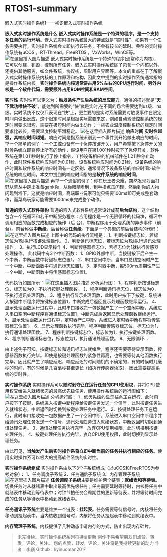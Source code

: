 # RTOS1-summary

嵌入式实时操作系统1——初识嵌入式实时操作系统

**嵌入式实时操作系统是什么**
**嵌入式实时操作系统是一个特殊的程序，是一个支持多任务的运行环境**。嵌入式实时操作系统最大的特点就是“实时性”，如果有一个任务需要执行，实时操作系统会立即执行该任务，不会有较长的延时。典型的实时操作系统有uCOS ，RT-Thread，FreeRTOS ，VxWorks，WinCE等。
![在这里插入图片描述](https://img-blog.csdnimg.cn/b2984f4611b64348b24e0074e4a78635.png)
嵌入式实时操作系统是一个特殊的程序(通常称为内核)，它可以创建，销毁，控制所有任务。嵌入式实时操作系统除了包含一个内核以外，还提供其他服务，如文件系统，协议栈，图形用户界面等。本文的重点在于了解嵌入式实时操作系统内核的工作原理和结构，因此文中提到的实时操作系统通常指的是操作系统内核。**实时操作系统内核通常要占用5%左右的CPU运行时间，另外内核是一个软件代码，需要额外占用ROM空间和RAM空间**。

**实时性**
实时性可以定义为：**触发条件产生后系统的反应能力**。通俗的描述就是“**天下武功唯快不破**”，能达到所需要的“快”就是实时,在不同的场合需要达到us级、ns级。实时系统不仅仅只表现在“快”上，更主要的是实时系统需要对触发事件在限定时间内做出反应，这个限定时间是根据实际需要来定，例如自动驾驶控制系统的规定时间要求很短，需要在极短时间内做出动作；一些农业温度控制系统的规定时间要求比较长，需要温度控制平滑稳定。
![在这里插入图片描述](https://img-blog.csdnimg.cn/4b1854e971d6476b99e365b853fe4937.png?x-oss-process=image/watermark,type_ZHJvaWRzYW5zZmFsbGJhY2s,shadow_50,text_Q1NETiBAbGl5aW51bzIwMTc=,size_20,color_FFFFFF,t_70,g_se,x_16)
**响应时间**
**实时性越强，其响应时间越短**。响应时间是指系统识别到一个事件到开始做出响应的时间。举一个简单的例子：一个工控设备有一个急停按键开关，用户希望按下急停开关的时候系统立即将停止所有的动作，假设用户在第1.001秒时按下了急停开关，软件系统在第1.011秒时执行了停止指令，工控设备相应的机械部件在1.211秒停止动作，此时软件系统响应时间为0.01秒，设备系统响应时间为0.21秒，设备系统的响应时间和软件系统的响应时间有一定区别，通常情况下设备系统的响应时间>软件系统的响应时间。本文中提到的响应时间指的是**软件系统的响应时间**。
![在这里插入图片描述](https://img-blog.csdnimg.cn/3060068335584a509dd6262ea9079168.png?x-oss-process=image/watermark,type_ZHJvaWRzYW5zZmFsbGJhY2s,shadow_50,text_Q1NETiBAbGl5aW51bzIwMTc=,size_20,color_FFFFFF,t_70,g_se,x_16)
再举一个通俗的例子：你在玩王者荣耀，突然发现对面打野从草丛中跑出准备gank你，从你眼睛看到，到手指点击闪现，然后到你的人物闪现到塔下。这就是响应时间，高端职业玩家可能只需要100ms即可完成整套动作，而菜鸟玩家可能需要1000ms来完成整个动作。

**普通的嵌入式软件架构**
普通的嵌入式软件系统通常设计成**前后台结构**，这个结构包含一个死循环和若干中断服务程序：应用程序是一个无限循环的代码块，循环中调用相应的函数完成相应的操作（后 台），中断程序用于处理系统的异步事件（前台）。前台称做**中断级**，后台称做**任务级**。下面是一个典型的前后台结构的代码：
![在这里插入图片描述](https://img-blog.csdnimg.cn/e01db6f9318141bca02fa92a9563cf4d.png?x-oss-process=image/watermark,type_ZHJvaWRzYW5zZmFsbGJhY2s,shadow_50,text_Q1NETiBAbGl5aW51bzIwMTc=,size_20,color_FFFFFF,t_70,g_se,x_16)
上图中的代码的执行流程是：
1、判断按键标志位，若标志位为1就执行按键处理操作。
2、判断通讯标志位，若标志位为1就执行通讯处理操作。
3、执行LCD显示操作
4、判断传感器标志位，若标志位为1就执行传感器处理操作。
此代码中有3个中断函数：
1、GPIO外部中断，当按键按下后产生一个中断，中断函数中将键标志位置1。
2、串口空闲中断，当串口总线空闲时产生一个中断，中断函数中将通讯标志位置1。
3、定时器中断，每500ms周期性产生一个中断，中断函数中将传感器标志位置1。

代码执行如图所示：
![在这里插入图片描述](https://img-blog.csdnimg.cn/cdbb268c34644448bee77c59f0c1424e.png?x-oss-process=image/watermark,type_ZHJvaWRzYW5zZmFsbGJhY2s,shadow_50,text_Q1NETiBAbGl5aW51bzIwMTc=,size_15,color_FFFFFF,t_70,g_se,x_16)
分析运行图：
1、程序判断按键标志位，标志位为0，不执行按键处理函数。
2、程序判断通讯标志位，标志位为0，不执行通讯处理函数。
3、程序执行显示处理函数，此时用户按下了按键，系统进入按键中断程序将按键标志位置1，中断完成后返回显示处理函数继续运行。
4、显示处理函数运行过程中，此时串口接收完一包数据产生了一个空闲中断，系统进入串口空闲中断程序将通讯标志位置1，中断完成后返回显示处理函数继续运行。
5、显示处理函数运行过程中，定时器产生中断，系统进入定时器中断程序将传感器标志位置1。
6、显示处理函数执行完毕，程序判断传感器标志位，标志位为1，执行通讯处理函数。
7、程序判断按键标志位，标志位为1，执行按键处理函数。
8、程序判断通讯标志位，标志位为1，执行通讯处理函数。
9、无限循环...

由上述例子可知，按键标志位和通讯标志位就绪后，程序还需要等待显示函数，传感器函数执行完毕。即使是按键处理函数的紧急性再高，也需要等待其他函数执行完毕。因此就产生了响应延迟，响应延迟的时间随机的不确定的，有的时候时几毫秒的时间，有的时候是几百毫秒甚至更长（如执行传感器读取），因此需要提高系统的实时性。

**实时操作系统**
实时操作系可以**随时剥夺正在运行任务的CPU使用权**，并将CPU使用权交给进入就绪状态的最高优先级任务，使用操作系统后的运行图如下：
![在这里插入图片描述](https://img-blog.csdnimg.cn/bb327464e74549c4844acc9e20079a66.png?x-oss-process=image/watermark,type_ZHJvaWRzYW5zZmFsbGJhY2s,shadow_50,text_Q1NETiBAbGl5aW51bzIwMTc=,size_15,color_FFFFFF,t_70,g_se,x_16)
分析运行图：
1、低优先级的显示任务正在运行，此时用户按下了按键，系统进入按键中断程序给按键任务发送一个信号，此时按键任务进入就绪状态，中断返回时切换到按键处理任务中运行。
2、按键处理任务正在运行，此时串口接收完一包数据产生了一个空闲中断，系统进入串口空闲中断程序并给通讯处理任务发送一个信号，通讯处理任务进入就绪状态，中断返回时切换到通讯处理任务。
3、通讯处理任务执行完毕，放弃CPU使用权限，此时切换到按键处理任务。
4、按键处理任务执行完毕，放弃CPU使用权限，此时切换到显示处理任务。

由此可见，**当触发产生后实时操作系将立即中断当前的任务并执行相应的任务**。使用实时操作系可以极大的提高软件系统的实时性。

**实时操作系统组成**
实时操作系由以下3个子系统组成（以uCOS和FreeRTOS为参考对象）：
1、任务调度子系统
2、任务通信子系统
3、内存管理子系统
![在这里插入图片描述](https://img-blog.csdnimg.cn/88a01dc26987487cba01f69ef7b4138f.png?x-oss-process=image/watermark,type_ZHJvaWRzYW5zZmFsbGJhY2s,shadow_50,text_Q1NETiBAbGl5aW51bzIwMTc=,size_9,color_FFFFFF,t_70,g_se,x_16)
**任务调度子系统**主要是维护两个链表：**就绪表和等待表**。切换任务时从就绪表中取出最高优先级任务；任务需要延时等待时，内核将任务中就绪表中移动到等待表中；时钟节拍任务会周期性的更新等待表，并将等待时间完成的任务从等待表中移动到就绪表中。

**任务通讯子系统**主要是维护一个链表：**挂起表**。任务需要等待信号时，内核将任务移动到挂起表中，当内核收到信号时，内核将任务从挂起表中移动到就绪表中。

**内存管理子系统**，内核提供了几种动态申请内存的方式，防止出现内存碎片。




> 未完待续…
> 实时操作系统系列将持续更新
> 创作不易希望朋友们点赞，转发，评论，关注。
> 您的点赞，转发，评论，关注将是我持续更新的动力
> 作者：李巍
> Github：liyinuoman2017
